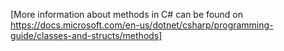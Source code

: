 [More information about methods in C# can be found on https://docs.microsoft.com/en-us/dotnet/csharp/programming-guide/classes-and-structs/methods]